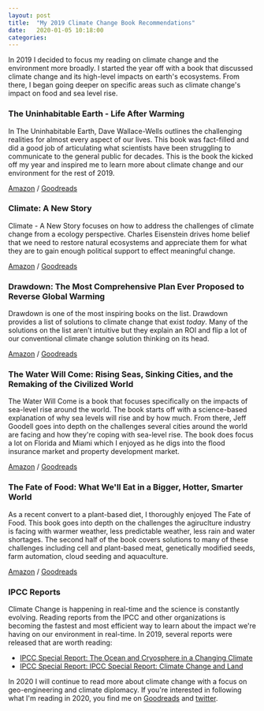 ```yaml
---
layout: post
title:  "My 2019 Climate Change Book Recommendations"
date:   2020-01-05 10:18:00
categories:
---
```


In 2019 I decided to focus my reading on climate change and the environment more broadly. I started the year off with a book that discussed climate change and its high-level impacts on earth's ecosystems. From there, I began going deeper on specific areas such as climate change's impact on food and sea level rise.

### The Uninhabitable Earth - Life After Warming
In The Uninhabitable Earth, Dave Wallace-Wells outlines the challenging realities for almost every aspect of our lives. This book was fact-filled and did a good job of articulating what scientists have been struggling to communicate to the general public for decades. This is the book the kicked off my year and inspired me to learn more about climate change and our environment for the rest of 2019.

[Amazon](https://www.amazon.com/Uninhabitable-Earth-Life-After-Warming/dp/0525576703/) / [Goodreads](https://www.goodreads.com/book/show/41552709-the-uninhabitable-earth?ac=1&from_search=true&qid=7fnpnUFOK6&rank=1)

### Climate: A New Story
Climate - A New Story focuses on how to address the challenges of climate change from a ecology perspective. Charles Eisenstein drives home belief that we need to restore natural ecosystems and appreciate them for what they are to gain enough political support to effect meaningful change.

[Amazon](https://www.amazon.com/Climate-New-Story-Charles-Eisenstein/dp/1623172489) / [Goodreads](https://www.goodreads.com/book/show/39849661-climate?ac=1&from_search=true&qid=e3anRj0sUT&rank=1)

### Drawdown: The Most Comprehensive Plan Ever Proposed to Reverse Global Warming
Drawdown is one of the most inspiring books on the list. Drawdown provides a list of solutions to climate change that exist *today*. Many of the solutions on the list aren't intuitive but they explain an ROI and flip a lot of our conventional climate change solution thinking on its head.

[Amazon](https://www.amazon.com/Drawdown-Comprehensive-Proposed-Reverse-Warming/dp/0143130447) / [Goodreads](https://www.goodreads.com/book/show/31624481-drawdown?ac=1&from_search=true&qid=Q18vqZslhg&rank=2)

### The Water Will Come: Rising Seas, Sinking Cities, and the Remaking of the Civilized World
The Water Will Come is a book that focuses specifically on the impacts of sea-level rise around the world. The book starts off with a science-based explanation of why sea levels will rise and by how much. From there, Jeff Goodell goes into depth on the challenges several cities around the world are facing and how they're coping with sea-level rise. The book does focus a lot on Florida and Miami which I enjoyed as he digs into the flood insurance market and property development market.

[Amazon](https://www.amazon.com/Water-Will-Come-Remaking-Civilized/dp/0316260207) / [Goodreads](https://www.goodreads.com/book/show/34523152-the-water-will-come?ac=1&from_search=true&qid=9A81yxDBI3&rank=1)

### The Fate of Food: What We'll Eat in a Bigger, Hotter, Smarter World
As a recent convert to a plant-based diet, I thoroughly enjoyed The Fate of Food. This book goes into depth on the challenges the agiruclture industry is facing with warmer weather, less predictable weather, less rain and water shortages. The second half of the book covers solutions to many of these challenges including cell and plant-based meat, genetically modified seeds, farm automation, cloud seeding and aquaculture.

[Amazon](https://www.amazon.com/Fate-Food-Bigger-Hotter-Smarter-ebook/dp/B07H722YDQ) / [Goodreads](https://www.goodreads.com/en/book/show/41882450-the-fate-of-food)

### IPCC Reports
Climate Change is happening in real-time and the science is constantly evolving. Reading reports from the IPCC and other organizations is becoming the fastest and most efficient way to learn about the impact we're having on our environment in real-time. In 2019, several reports were released that are worth reading:

- [IPCC Special Report: The Ocean and Cryosphere in a Changing Climate](https://www.ipcc.ch/srocc/)
- [IPCC Special Report: IPCC Special Report: Climate Change and Land](https://www.ipcc.ch/srccl/)

In 2020 I will continue to read more about climate change with a focus on geo-engineering and climate diplomacy. If you're interested in following what I'm reading in 2020, you find me on [Goodreads](https://www.goodreads.com/user/show/16899001-brandon-vlaar) and [twitter](https://twitter.com/bvlaar).
